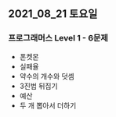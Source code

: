 ## 2021_08_21 토요일

### 프로그래머스 Level 1 - 6문제   
   
- 폰켓몬
- 실패율
- 약수의 개수와 덧셈
- 3진법 뒤집기
- 예산
- 두 개 뽑아서 더하기
